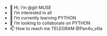 - 👋 Hi, I’m @git-MUSE
- 👀 I’m interested in all
- 🌱 I’m currently learning PYTHON
- 💞️ I’m looking to collaborate on PYTHON
- 📫 How to reach me 
TELEGRAM
@Pan4o_villa

<!---
git-MUSE/git-MUSE is a ✨ special ✨ repository because its `README.md` (this file) appears on your GitHub profile.
You can click the Preview link to take a look at your changes.
--->
